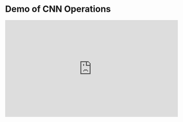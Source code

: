 # Demo of CNN Operations

<iframe width="560" height="315" src="https://www.youtube.com/embed/AQRVYkWk5BY" title="YouTube video player" frameborder="0" allow="accelerometer; autoplay; clipboard-write; encrypted-media; gyroscope; picture-in-picture" allowfullscreen></iframe>